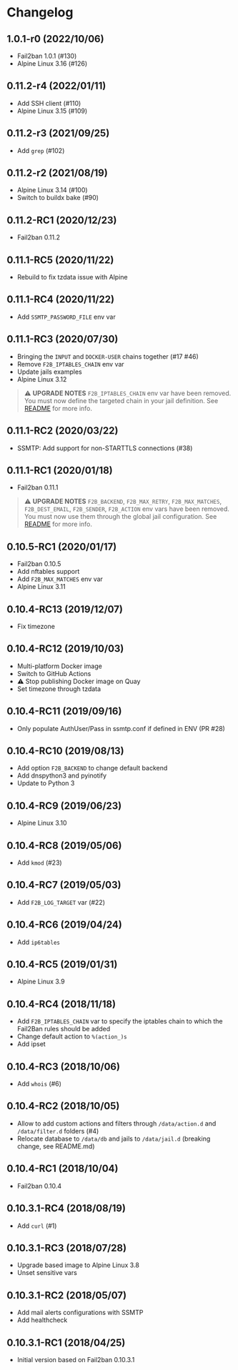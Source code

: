 # Changelog

## 1.0.1-r0 (2022/10/06)

* Fail2ban 1.0.1 (#130)
* Alpine Linux 3.16 (#126)

## 0.11.2-r4 (2022/01/11)

* Add SSH client (#110)
* Alpine Linux 3.15 (#109)

## 0.11.2-r3 (2021/09/25)

* Add `grep` (#102)

## 0.11.2-r2 (2021/08/19)

* Alpine Linux 3.14 (#100)
* Switch to buildx bake (#90)

## 0.11.2-RC1 (2020/12/23)

* Fail2ban 0.11.2

## 0.11.1-RC5 (2020/11/22)

* Rebuild to fix tzdata issue with Alpine

## 0.11.1-RC4 (2020/11/22)

* Add `SSMTP_PASSWORD_FILE` env var

## 0.11.1-RC3 (2020/07/30)

* Bringing the `INPUT` and `DOCKER-USER` chains together (#17 #46)
* Remove `F2B_IPTABLES_CHAIN` env var
* Update jails examples
* Alpine Linux 3.12

> :warning: **UPGRADE NOTES**
> `F2B_IPTABLES_CHAIN` env var have been removed.
> You must now define the targeted chain in your jail definition.
> See [README](README.md#docker-user-and-input-chains) for more info.

## 0.11.1-RC2 (2020/03/22)

* SSMTP: Add support for non-STARTTLS connections (#38)

## 0.11.1-RC1 (2020/01/18)

* Fail2ban 0.11.1

> :warning: **UPGRADE NOTES**
> `F2B_BACKEND`, `F2B_MAX_RETRY`, `F2B_MAX_MATCHES`, `F2B_DEST_EMAIL`, `F2B_SENDER`, `F2B_ACTION` env vars have been removed.
> You must now use them through the global jail configuration.
> See [README](README.md#global-jail-configuration) for more info.

## 0.10.5-RC1 (2020/01/17)

* Fail2ban 0.10.5
* Add nftables support
* Add `F2B_MAX_MATCHES` env var
* Alpine Linux 3.11

## 0.10.4-RC13 (2019/12/07)

* Fix timezone

## 0.10.4-RC12 (2019/10/03)

* Multi-platform Docker image
* Switch to GitHub Actions
* :warning: Stop publishing Docker image on Quay
* Set timezone through tzdata

## 0.10.4-RC11 (2019/09/16)

* Only populate AuthUser/Pass in ssmtp.conf if defined in ENV (PR #28)

## 0.10.4-RC10 (2019/08/13)

* Add option `F2B_BACKEND` to change default backend
* Add dnspython3 and pyinotify
* Update to Python 3

## 0.10.4-RC9 (2019/06/23)

* Alpine Linux 3.10

## 0.10.4-RC8 (2019/05/06)

* Add `kmod` (#23)

## 0.10.4-RC7 (2019/05/03)

* Add `F2B_LOG_TARGET` var (#22)

## 0.10.4-RC6 (2019/04/24)

* Add `ip6tables`

## 0.10.4-RC5 (2019/01/31)

* Alpine Linux 3.9

## 0.10.4-RC4 (2018/11/18)

* Add `F2B_IPTABLES_CHAIN` var to specify the iptables chain to which the Fail2Ban rules should be added
* Change default action to `%(action_)s`
* Add ipset

## 0.10.4-RC3 (2018/10/06)

* Add `whois` (#6)

## 0.10.4-RC2 (2018/10/05)

* Allow to add custom actions and filters through `/data/action.d` and `/data/filter.d` folders (#4)
* Relocate database to `/data/db` and jails to `/data/jail.d` (breaking change, see README.md)

## 0.10.4-RC1 (2018/10/04)

* Fail2ban 0.10.4

## 0.10.3.1-RC4 (2018/08/19)

* Add `curl` (#1)

## 0.10.3.1-RC3 (2018/07/28)

* Upgrade based image to Alpine Linux 3.8
* Unset sensitive vars

## 0.10.3.1-RC2 (2018/05/07)

* Add mail alerts configurations with SSMTP
* Add healthcheck

## 0.10.3.1-RC1 (2018/04/25)

* Initial version based on Fail2ban 0.10.3.1
